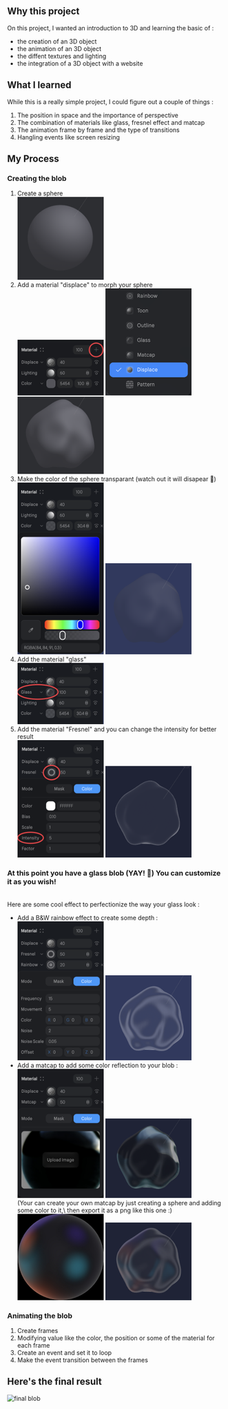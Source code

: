 ## Why this project
On this project, I wanted an introduction to 3D and learning the basic of :
- the creation of an 3D object
- the animation of an 3D object
- the diffent textures and lighting
- the integration of a 3D object with a website

## What I learned
While this is a really simple project, I could figure out a couple of things :
1. The position in space and the importance of perspective
2. The combination of materials like glass, fresnel effect and matcap
3. The animation frame by frame and the type of transitions
4. Hangling events like screen resizing

## My Process

### Creating the blob
1. Create a sphere\
<img src="src/assets/Readme/create_sphere.png"
      width=200px/>
3. Add a material "displace" to morph your sphere\
   <img src="src/assets/Readme/add_material.png"
      width=200px/>
      <img src="src/assets/Readme/add_displace.png"
      width=200px/>
   <img src="src/assets/Readme/displaced_sphere.png"
      width=200px/>
5. Make the color of the sphere transparant (watch out it will disapear 🫥)
   <img src="src/assets/Readme/transparent_color.png"
      width=200px/>
      <img src="src/assets/Readme/transparent_blob.png"
      width=200px/>
7. Add the material "glass"\
   <img src="src/assets/Readme/add_glass.png"
      width=200px/>
9. Add the material "Fresnel" and you can change the intensity for better result\
    <img src="src/assets/Readme/add_fresnel.png"
      width=200px/>
      <img src="src/assets/Readme/fresnel_blob.png"
      width=200px/>
   
### At this point you have a glass blob (YAY! 🎉) You can customize it as you wish!
   \
Here are some cool effect to perfectionize the way your glass look :
- Add a B&W rainbow effect to create some depth :\
  <img src="src/assets/Readme/add_rainbow.png"
      width=200px/>
      <img src="src/assets/Readme/rainbow_blob.png"
      width=200px/>
- Add a matcap to add some color reflection to your blob :\
  <img src="src/assets/Readme/add_matcap.png"
      width=200px/>
      <img src="src/assets/Readme/dark_blob.png"
      width=200px/>\
(Your can create your own matcap by just creating a sphere and adding some color to it,\ then export it as a png like this one :)\
<img src="src/assets/Readme/matcap_01.jpg"
      width=200px/>
      <img src="src/assets/Readme/colorized_blob.png"
      width=200px/>

### Animating the blob
1. Create frames
2. Modifying value like the color, the position or some of the material for each frame
3. Create an event and set it to loop
4. Make the event transition between the frames

## Here's the final result
![final blob](https://github.com/Huguesmmm/3d-blob/blob/main/src/assets/Readme/final_blob.gif?raw=true)





